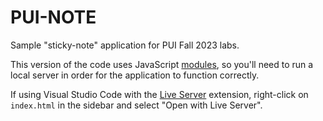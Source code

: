 # PUI-NOTE

Sample "sticky-note" application for PUI Fall 2023 labs.

This version of the code uses JavaScript <a href="https://developer.mozilla.org/en-US/docs/Web/JavaScript/Guide/Modules">modules</a>, so you'll need to run a local server in order for the application to function correctly.

If using Visual Studio Code with the <a href="https://marketplace.visualstudio.com/items?itemName=ritwickdey.LiveServer">Live Server</a> extension, right-click on `index.html` in the sidebar and select "Open with Live Server".
